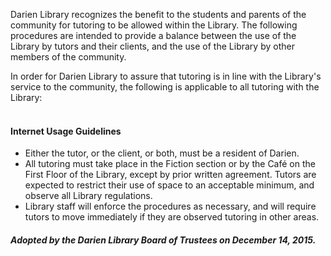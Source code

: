 Darien Library recognizes the benefit to the students and parents of the community for tutoring to be allowed within the Library. The following procedures are intended to provide a balance between the use of the Library by tutors and their clients, and the use of the Library by other members of the community. 

In order for Darien Library to assure that tutoring is in line with the Library's service to the community, the following is applicable to all tutoring with the Library: 
<br />
<br />
<h4><i class="fa fa-chevron-right"></i> Internet Usage Guidelines</h4>

* Either the tutor, or the client, or both, must be a resident of Darien.
* All tutoring must take place in the Fiction section or by the Café on the First Floor of the Library, except by prior written agreement. Tutors are expected to restrict their use of space to an acceptable minimum, and observe all Library regulations. 
* Library staff will enforce the procedures as necessary, and will require tutors to move immediately if they are observed tutoring in other areas.

<div class="margin-bottom-30"></div>

<h4><i class="fa fa-gavel"></i> <em>Adopted by the Darien Library Board of Trustees on December 14, 2015.</em></h4>

<div class="margin-bottom-20"></div>